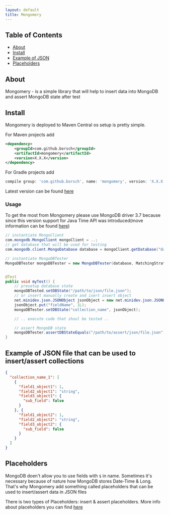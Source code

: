 ```yaml
---
layout: default
title: Mongomery
---
```


## Table of Contents

- [About](#about)
- [Install](#install)
- [Example of JSON](#example-of-json-file-that-can-be-used-to-insertassert-collections)
- [Placeholders](#placeholders)

## About

Mongomery - is a simple library that will help to insert data into MongoDB and assert MongoDB state after test

## Install

Mongomery is deployed to Maven Central os setup is pretty simple.

For Maven projects add

```xml
<dependency>
    <groupId>com.github.borsch</groupId>
    <artifactId>mongomery</artifactId>
    <version>X.X.X</version>
</dependency>

```

For Gradle projects add
```groovy
compile group: 'com.github.borsch', name: 'mongomery', version: 'X.X.X'
```

Latest version can be found [here](https://mvnrepository.com/artifact/com.github.borsch/mongomery)

### Usage

To get the most from Mongomery please use MongoDB driver 3.7 because since this version support for Java Time API was introduced(move information can be found [here](http://mongodb.github.io/mongo-java-driver/3.7/whats-new/#jsr-310-instant-localdate-localdatetime-support))


```java
// instantiate MongoClient
com.mongodb.MongoClient mongoClient = ..;
// get database that will be used for testing
com.mongodb.client.MongoDatabase database = mongoClient.getDatabase("database_name_for_test");

// instantiate MongoDBTester
MongoDBTester mongoDBTester = new MongoDBTester(database, MatchingStrategyType.UNORDERED);


@Test
public void myTest() {
    // presetup database state
    mongoDBTested.setDBState("/path/to/json/file.json");
    // or insert manually create and isert insert object
    net.minidev.json.JSONObject jsonObject = new net.minidev.json.JSONObject();
    jsonObject.put("fieldName", 1L);
    mongoDBTester.setDBState("collection_name", jsonObject);

    // .. execute code that shoul be tested ..

    // assert MongoDB state
    mongoDBTester.assertDBStateEquals("/path/to/assert/json/file.json");
}
```

## Example of JSON file that can be used to insert/assert collections

```json
{
  "collection_name_1": [
    {
      "field1_object1": 1,
      "field2_object1": "string",
      "field3_object1": {
        "sub_field": false
      }
    }, {
      "field1_object2": 1,
      "field2_object2": "string",
      "field3_object2": {
        "sub_field": false
      }
    }
  ]
}
```

## Placeholders

MongoDB doen't allow you to use fields with `$` in name. Sometimes it's necessary because of nature how MongoDB stores Date-Time & Long.
That's why Mongomery add something called placeholders that can be used to insert/assert data in JSON files

There is two types of Placeholders: insert & assert placeholders. More info about placeholders you can find [here](placeholders.md)
